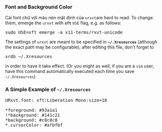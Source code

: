 ### Font and Background Color
Cái font chữ với màu nèn mặt định của <code>urxvt</code>are hard to read. To change them, emerge the <code>urxvt</code> with <code><b>xft</b></code> <code>USE</code> flag, e.g. as follows:
<pre>
sudo USE=xft emerge -a x11-terms/rxvt-unicode
</pre>

The settings of <code>urxvt</code> are meant to be specified in <code><b>~/.Xresources</b></code> (although the exact path may be configurable); after editing this file, don't forget to 
<pre>
xrdb ~/.Xresources
</pre>
in order to have it take effect. (Or you might as well, if you are a <code>vim</code> user, have this command automatically executed each time you save <code>~/.Xresources</code>)


### A Simple Example of <code>~/.Xresources</code>
<pre>
URxvt.font: xft:Liberation Mono:size=18

*foreground: #93a1a1
!*background: #141c21
*background: #c8c8c8
*.cursorColor: #afbfbf
</pre>
